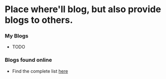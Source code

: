 # Place where'll blog, but also provide blogs to others.

### My Blogs

- TODO

### Blogs found online

- Find the complete list [here](./blogs/resources/index.md)